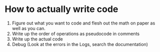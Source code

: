 # How to actually write code
1. Figure out what you want to code and flesh out the math on paper as well as you can.
2. Write up the order of operations as pseudocode in comments
3. Write up the actual code
4. Debug (Look at the errors in the Logs, search the documentation)